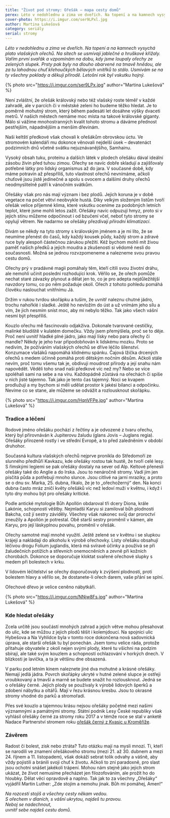 ```yaml
---
title: "Život pod stromy: Ořešák – mapa cesty domů"
perex: Léto v nedohlednu a zima ve dveřích. Na topení a na kamnech vysychá plato vlašských ořechů. Na sítech se usmívají jablečné a hruškové křížaly. Usmívám se na ty všechny poklady a děkuji přírodě. Letošní rok byl vskutku hojný.
cover-photo: https://i.imgur.com/ser9LPxl.jpg
author: Martina Lukešová
category: seriály
serial: stromy
---
```


*Léto v nedohlednu a zima ve dveřích. Na topení a na kamnech vysychá plato vlašských ořechů. Na sítech se usmívají jablečné a hruškové křížaly. Vařím první svařák a vzpomínám na dobu, kdy jsme loupaly ořechy ze zelených slupek. Prsty pak byly na dlouho obarvené na tmavě hnědou, ale za tu lahodnou chuť křehoučkých bělavých vnitřků to stálo. Usmívám se na ty všechny poklady a děkuji přírodě. Letošní rok byl vskutku hojný.*

{% photo src="https://i.imgur.com/ser9LPx.jpg" author="Martina Lukešová" %}

Není zvláštní, že ořešák královský nebo též vlašský roste téměř v každé zahradě, ale v parcích či v městské zeleni ho budeme těžko hledat. Je to poměrně mohutný strom, který během padesáti let dosáhne výšky dvaceti metrů. V našich městech nemáme moc místa na takové královské giganty. Málo si vážíme mnohostranných kvalit tohoto stromu a dáváme přednost pestřejším, nápadnějším a menším dřevinám.

Naši keltští předkové však chovali k ořešákům obrovskou úctu. Ve stromovém kalendáři mu dokonce věnovali nejdelší úsek – devatenáct podzimních dnů včetně svátku nejuznávanějšího, Samhainu.

Vysoký obsah tuku, proteinu a dalších látek v plodech ořešáku dával ideální zásobu živin před tuhou zimou. Ořechy se navíc dobře skladují a zajišťovaly potřebné látky pro lidský organismus až do jara. V současné době, kdy máme potravin až přespříliš, tuto vlastnost ořechů nevnímáme, ačkoli chuťově jsou jistě jedinečné a spolu s ovocem a dalšími druhy ořechů neodmyslitelně patří k vánočním svátkům.

Ořešáky však pro nás mají význam i bez plodů. Jejich koruna je v době vegetace na počet větví neobvykle hustá. Díky velkým složeným listům tvoří ořešák velice příjemné klima, které vskutku oceníme za podobných letních teplot, které jsme mohli letos zažít. Ořešáky navíc odpuzují hmyz, proto si v jejich stínu můžeme odpočinout i od bzučení včel, neboť tyto stromy se opylují větrem. Ne nadarmo se ořešáky přezdívají *přírodní klimatizací*.

Dívám se někdy na tyto stromy s královským jménem a je mi líto, že se neumíme přenést do časů, kdy každý kousek půdy, každý strom a zdravé ruce byly alespoň částečnou zárukou přežití. Kéž bychom mohli mít živou paměť našich předků a jejich moudra a zkušenosti si vědomě nesli do současnosti. Možná se jednou rozvzpomeneme a nalezneme svou pravou cestu domů. 

Ořechy prý v pradávné magii pomáhaly těm, kteří cítili svou životní dráhu, ale nemohli učinit poslední rozhodující krok. Věřilo se, že ořech pomůže nechat staré závazky plynout a dělat jen to, co je pro adepta nejdůležitější navzdory tomu, co po něm požaduje okolí. Ořech z tohoto pohledu pomáhá člověku naslouchat vnitřnímu Já.

Držím v rukou tvrdou skořápku a tuším, že uvnitř naleznu chutné jádro, trochu nahořklé i sladké. Ještě ho nevložím do úst a už vnímám jeho sílu a vím, že jich nesmím sníst moc, aby mi nebylo těžko. Tak jako všech vášní nesmí být přespříliš.

Kouzlo ořechu mě fascinovalo odjakživa. Dokonale tvarované cestičky, malinké bludiště v kulatém domečku. Vždy jsem přemýšlela, proč se to děje. Proč není uvnitř hladké plné jádro, jako mají lísky nebo para ořechy či mandle? Někdy je jeho tvar připodobňován k lidskému mozku. Proto se nedivím, že požíváním vlašských ořechů se dříve léčilo šílenství. Konzumace vlašáků napomáhá klidnému spánku. Čajová lžička drcených ořechů s medem účinně pomáhá proti dětským nočním děsům. Ačkoli stále nevím, proč tomu všemu tak je, obdivuji moudrost přírody a její snahu nám napovědět. Věděli toho snad naši předkové víc než my? Nebo se více spoléhali sami na sebe a na víru. Každopádně zůstává na ořechách či spíše v nich jisté tajemno. Tak jako je tento čas tajemný. Noci se kvapem prodlužují a my bychom si měli udělat prostor k jakési bilanci a odpočinku. Nevíme co se stane, ale můžeme se odvážit a rozlousknout skořápku.

{% photo src="https://i.imgur.com/HqnVFPe.jpg" author="Martina Lukešová" %}

### Tradice a léčení

Rodové jméno ořešáku pochází z řečtiny a je odvozené z tvaru ořechu, který byl přirovnáván k Jupiterovu žaludu (glans Jovis – Juglans regia). Ořešáky přirozeně rostly i ve střední Evropě, a to před zaledněním v období druhohor.

Současná kultura vlašských ořechů nejprve pronikla do Středomoří ze slunného předhůří Kavkazu, kde ořešáky rostou tak hustě, že tvoří celé lesy. S římskými legiemi se pak ořešáky dostaly na sever od Alp. Keltové přenesli ořešáky také do Anglie a do Irska. Jsou to nenáročně stromy. Vadí jim jen písčitá půda a potřebují mnoho slunce. Jsou citlivé na jarní mrazíky, a proto se o dnu sv. Marka, 25. dubna, říkalo, že je to „ořechožerný“ den. Na konci dubna často mráz zničí květy ořešáků víc než ledoví muži v květnu, i když i tyto dny mohou být pro ořešáky kritické.

Podle antické mytologie Bůh Apollón obdaroval tři dcery Diona, krále Lakónie, schopností věštby. Nejmladší Karyu si zamiloval bůh plodnosti Bakcha, což jí sestry záviděly. Všechny však nakonec svůj dar proroctví zneužily a Apollón je potrestal. Obě starší sestry proměnil v kámen, ale Karyu, pro její láskyplnou povahu, proměnil v ořešák.

Ořechy samotné mají mnohé využití. Ještě zelené se v květnu i se slupkou krájejí a nakládají do alkoholu k výrobě ořechovky. Listy ořešáku obsahují léčivou drogu Folium juglandis, která má svíravé účinky a používá se při žaludečních potížích a střevních onemocněních a zevně při kožních chorobách. Dokonce se doporučuje kloktat svařené ořechové slupky s medem při bolestech v krku.

V lidovém léčitelství se ořechy doporučovaly k zvýšení plodnosti, proti bolestem hlavy a věřilo se, že dostanete-li ořech darem, vaše přání se splní.

Ořechové dřevo je velice ceněno nábytkáři.

{% photo src="https://i.imgur.com/NNjw8Fs.jpg" author="Martina Lukešová" %}

### Kde hledat ořešáky

Zcela určitě jsou součástí mnohých zahrad a jejich větve mohou přesahovat do ulic, kde se můžou z jejich plodů těšit i kolemjdoucí. Na spojnici ulic Hybešova a Na Vyhlídce byla v tomto roce dokončena nová sadovnická úprava, ale starší ořešák tu byl ponechán. Jsem tomu velice ráda, protože přitahuje obyvatele z okolí nejen svými plody, které tu všichni na podzim sbírají, ale také svým kouzlem a schopností ochlazování v horkých dnech. V blízkosti je lavička, a ta je většinu dne obsazená. 

V parku pod letním kinem naleznete jiné dva mohutné a krásné ořešáky. Nemají jedlá jádra. Povrch skořápky ukryté v hutné zelené slupce je ostřeji vroubkovaný a tmavší a marně se budete snažit ho rozlousknout. Jedná se o ořešáky černé. Jejich plody se používaly k výrobě lidových šperků a zdobení nábytku a oltářů. Mají v řezu krásnou kresbu. Jsou to okrasné stromy vhodné do parků a stromořadí. 

Přes své kouzlo a tajemnou krásu nejsou ořešáky početné mezi našimi významnými a památnými stromy. Státní podnik Lesy České republiky však vyhlásil ořešáky černé za stromy roku 2017 a v témže roce se stal v anketě Nadace Partnerství stromem roku [ořešák černý z Kvasic u Kroměříže](https://kromerizsky.denik.cz/zpravy_region/vitezny-kvasicky-oresak-unikat-rika-slavny-britsky-lovec-stromu-30180205.html). 

### Závěrem

Radost či bolest, zisk nebo ztráta? Tuto otázku mají na mysli mnozí. Ti, kteří se narodili ve znamení ořešákového stromu (mezi 21. až 30. dubnem a mezi 24. říjnem a 11. listopadem), však dokáží sebrat tolik odvahy a vášně, aby vždy pojistili a bránili svoji chuť k životu. Ačkoli to zní paradoxně, pro slast jsou ochotni snášet jakékoli trápení. Mohou nám stejně jako jejich strom ukázat, že život nemusíme přecházet jen filozofováním, ale prožít ho do hloubky. Dělat věci opravdově a naplno. Tak jak to za všechny „Ořešáky“ vyjádřil Martin Luther: „Zde stojím a nemohu jinak. Bůh mi pomáhej, Amen!“

*Na rozcestí stojíš a všechny cesty někam vedou.*  
*S ořechem v dlaních, s vášní ukrytou, najdeš tu pravou.*  
*Neboj se nadechnout,*  
*uvnitř sebe najdeš cestu domů.*